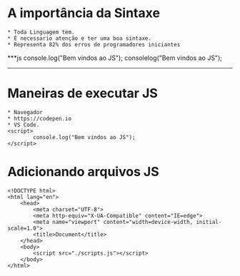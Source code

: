 # A importância da Sintaxe

    * Toda Linguagem tem.
    * É necessario atenção e ter uma boa sintaxe.
    * Representa 82% dos erros de programadores iniciantes

***js
    console.log("Bem vindos ao JS");
    consolelog("Bem vindos ao JS");
***

# Maneiras de executar JS
    * Navegador
    * https://codepen.io
    * VS Code.
    <script>
            console.log("Bem vindos ao JS");
    </script>

# Adicionando arquivos JS
    <!DOCTYPE html>
    <html lang="en">
        <head>
            <meta charset="UTF-8">
            <meta http-equiv="X-UA-Compatible" content="IE=edge">
            <meta name="viewport" content="width=device-width, initial-scale=1.0">
            <title>Document</title>
        </head>
        <body>
            <script src="./scripts.js"></script>
        </body>
    </html>
